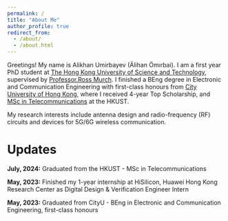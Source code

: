 ```yaml
---
permalink: /
title: "About Me"
author_profile: true
redirect_from: 
  - /about/
  - /about.html
---
```


Greetings! My name is Alikhan Umirbayev (Älihan Ömırbai). I am a first year PhD student at [The Hong Kong University of Science and Technology](https://hkust.edu.hk/), supervised by [Professor.Ross Murch](https://eermurch.home.ece.ust.hk/). I finished a BEng degree in Electronic and Communication Engineering with first-class honours from [City University of Hong Kong](https://www.cityu.edu.hk/), where I received 4-year Top Scholarship, and [MSc in Telecommunications](https://seng.hkust.edu.hk/academics/taught-postgraduate/msc-telecom) at the HKUST.

My research interests include antenna design and radio-frequency (RF) circuits and devices for 5G/6G wireless communication.

Updates
======
**July, 2024:** Graduated from the HKUST - MSc in Telecommunications

**May, 2023:** Finished my 1-year internship at HiSilicon, Huawei Hong Kong Research Center as Digital Design & Verification Engineer Intern

**May, 2023:**  Graduated from CityU - BEng in Electronic and Communication Engineering, first-class honours
